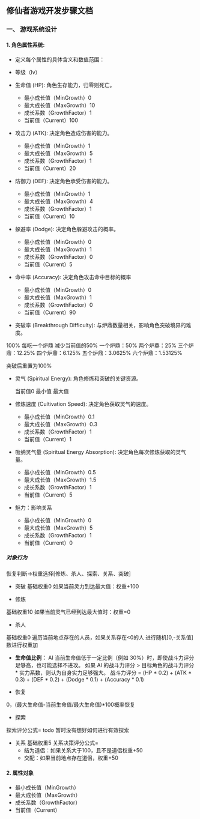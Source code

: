 ## 修仙者游戏开发步骤文档

### **一、 游戏系统设计**

#### 1. **角色属性系统:**    

* 定义每个属性的具体含义和数值范围：  

* 等级（lv）

* 生命值 (HP): 角色生存能力，归零则死亡。 

  * 最小成长值（MinGrowth）0
  * 最大成长值（MaxGrowth）10
  * 成长系数（GrowthFactor）1
  * 当前值（Current）100

* 攻击力 (ATK):  决定角色造成伤害的能力。

  * 最小成长值（MinGrowth）1
  * 最大成长值（MaxGrowth）5
  * 成长系数（GrowthFactor）1
  * 当前值（Current）20        

* 防御力 (DEF):  决定角色承受伤害的能力。        

  * 最小成长值（MinGrowth）1
  * 最大成长值（MaxGrowth）4
  * 成长系数（GrowthFactor）1
  * 当前值（Current）10     

* 躲避率 (Dodge):  决定角色躲避攻击的概率。        

  * 最小成长值（MinGrowth）0
  * 最大成长值（MaxGrowth）1
  * 成长系数（GrowthFactor）0
  * 当前值（Current）5

* 命中率 (Accuracy):  决定角色攻击命中目标的概率

  * 最小成长值（MinGrowth）0
  * 最大成长值（MaxGrowth）1
  * 成长系数（GrowthFactor）0
  * 当前值（Current）90
 
* 突破率 (Breakthrough Difficulty):  与炉鼎数量相关，影响角色突破境界的难度。

100% 每吃一个炉鼎 减少当前值的50%
一个炉鼎：50%
两个炉鼎：25%
三个炉鼎：12.25%
四个炉鼎：6.125%
五个炉鼎：3.0625%
六个炉鼎：1.53125%

突破后重置为100%
 
* 灵气 (Spiritual Energy):  角色修炼和突破的关键资源。

  当前值0
  最小值
  最大值
 
* 修炼速度 (Cultivation Speed):  决定角色获取灵气的速度。        

  * 最小成长值（MinGrowth）0.1
  * 最大成长值（MaxGrowth）0.3
  * 成长系数（GrowthFactor）1
  * 当前值（Current）1
 
* 吸纳灵气量 (Spiritual Energy Absorption):  决定角色每次修炼获取的灵气量。    

  * 最小成长值（MinGrowth）0.5
  * 最大成长值（MaxGrowth）1.5
  * 成长系数（GrowthFactor）1
  * 当前值（Current）5

* 魅力：影响关系

  * 最小成长值（MinGrowth）0
  * 最大成长值（MaxGrowth）5
  * 成长系数（GrowthFactor）1
  * 当前值（Current）0

##### 对象行为

恢复判断->权重选择[修炼、杀人、探索、关系、突破]

* 突破
  基础权重0
  如果当前灵力到达最大值：权重+100

* 修炼

基础权重10
如果当前灵气已经到达最大值时：权重=0

* 杀人

基础权重0
遍历当前地点存在的人员，如果关系存在<0的人 进行随机[0,-关系值]数进行权重加
  - **生命值比例：** AI 当前生命值低于一定比例（例如 30%）时，即使战斗力评分足够高，也可能选择不进攻。
  如果 AI 的战斗力评分 > 目标角色的战斗力评分 * 实力系数，则认为自身实力足够强大。
战斗力评分 = (HP * 0.2) 
           + (ATK * 0.3) 
           + (DEF * 0.2) 
           + (Dodge * 0.1) 
           + (Accuracy * 0.1) 

* 恢复

0，(最大生命值-当前生命值/最大生命值)*100概率恢复

* 探索


探索评分公式=
todo 暂时没有想好如何进行有效探索

* 关系
基础权重5
关系决策评分公式=
  * 结为道侣：如果关系大于100，且不是道侣权重+50
  * 交配：如果当前地点存在道侣，权重+50
 
#### 2. 属性对象

* 最小成长值（MinGrowth）
* 最大成长值（MaxGrowth）
* 成长系数（GrowthFactor）
* 当前值（Current）

